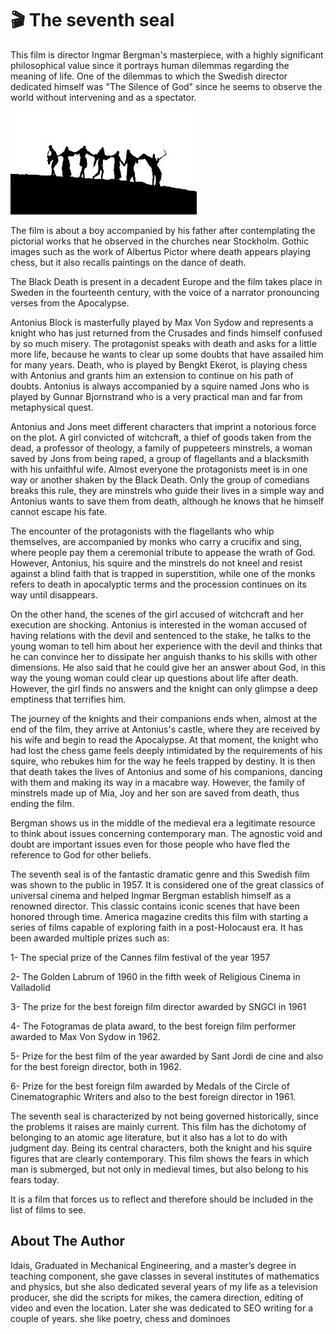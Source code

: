 # 🎬 The seventh seal

This film is director Ingmar Bergman's masterpiece, with a highly significant philosophical value since it portrays human dilemmas regarding the meaning of life. One of the dilemmas to which the Swedish director dedicated himself was "The Silence of God" since he seems to observe the world without intervening and as a spectator.

![seventh_seal](_static/images/the_seventh_seal/seventh_seal.jpg)

The film is about a boy accompanied by his father after contemplating the pictorial works that he observed in the churches near Stockholm. Gothic images such as the work of Albertus Pictor where death appears playing chess, but it also recalls paintings on the dance of death.

The Black Death is present in a decadent Europe and the film takes place in Sweden in the fourteenth century, with the voice of a narrator pronouncing verses from the Apocalypse.

Antonius Block is masterfully played by Max Von Sydow and represents a knight who has just returned from the Crusades and finds himself confused by so much misery. The protagonist speaks with death and asks for a little more life, because he wants to clear up some doubts that have assailed him for many years.
Death, who is played by Bengkt Ekerot, is playing chess with Antonius and grants him an extension to continue on his path of doubts. Antonius is always accompanied by a squire named Jons who is played by Gunnar Bjornstrand who is a very practical man and far from metaphysical quest.

Antonius and Jons meet different characters that imprint a notorious force on the plot. A girl convicted of witchcraft, a thief of goods taken from the dead, a professor of theology, a family of puppeteers minstrels, a woman saved by Jons from being raped, a group of flagellants and a blacksmith with his unfaithful wife.
Almost everyone the protagonists meet is in one way or another shaken by the Black Death. Only the group of comedians breaks this rule, they are minstrels who guide their lives in a simple way and Antonius wants to save them from death, although he knows that he himself cannot escape his fate.

The encounter of the protagonists with the flagellants who whip themselves, are accompanied by monks who carry a crucifix and sing, where people pay them a ceremonial tribute to appease the wrath of God. However, Antonius, his squire and the minstrels do not kneel and resist against a blind faith that is trapped in superstition, while one of the monks refers to death in apocalyptic terms and the procession continues on its way until disappears.

On the other hand, the scenes of the girl accused of witchcraft and her execution are shocking. Antonius is interested in the woman accused of having relations with the devil and sentenced to the stake, he talks to the young woman to tell him about her experience with the devil and thinks that he can convince her to dissipate her anguish thanks to his skills with other dimensions. He also said that he could give her an answer about God, in this way the young woman could clear up questions about life after death. However, the girl finds no answers and the knight can only glimpse a deep emptiness that terrifies him.

The journey of the knights and their companions ends when, almost at the end of the film, they arrive at Antonius's castle, where they are received by his wife and begin to read the Apocalypse. At that moment, the knight who had lost the chess game feels deeply intimidated by the requirements of his squire, who rebukes him for the way he feels trapped by destiny. It is then that death takes the lives of Antonius and some of his companions, dancing with them and making its way in a macabre way. However, the family of minstrels made up of Mia, Joy and her son are saved from death, thus ending the film.

Bergman shows us in the middle of the medieval era a legitimate resource to think about issues concerning contemporary man. The agnostic void and doubt are important issues even for those people who have fled the reference to God for other beliefs.

The seventh seal is of the fantastic dramatic genre and this Swedish film was shown to the public in 1957. It is considered one of the great classics of universal cinema and helped Ingmar Bergman establish himself as a renowned director. This classic contains iconic scenes that have been honored through time. America magazine credits this film with starting a series of films capable of exploring faith in a post-Holocaust era.
It has been awarded multiple prizes such as:

1- The special prize of the Cannes film festival of the year 1957

2- The Golden Labrum of 1960 in the fifth week of Religious Cinema in Valladolid

3- The prize for the best foreign film director awarded by SNGCI in 1961

4- The Fotogramas de plata award, to the best foreign film performer awarded to Max Von Sydow in 1962.

5- Prize for the best film of the year awarded by Sant Jordi de cine and also for the best foreign director, both in 1962.

6- Prize for the best foreign film awarded by Medals of the Circle of Cinematographic Writers and also to the best foreign director in 1961.

The seventh seal is characterized by not being governed historically, since the problems it raises are mainly current. This film has the dichotomy of belonging to an atomic age literature, but it also has a lot to do with judgment day. Being its central characters, both the knight and his squire figures that are clearly contemporary. This film shows the fears in which man is submerged, but not only in medieval times, but also belong to his fears today.

It is a film that forces us to reflect and therefore should be included in the list of films to see.

## About The Author

 Idais, Graduated in Mechanical Engineering, and a master’s degree in teaching component, she gave classes in several institutes of mathematics and physics, but she also dedicated several years of my life as a television producer, she did the scripts for mikes, the camera direction, editing of video and even the location. Later she was dedicated to SEO writing for a couple of years. she like poetry, chess and dominoes